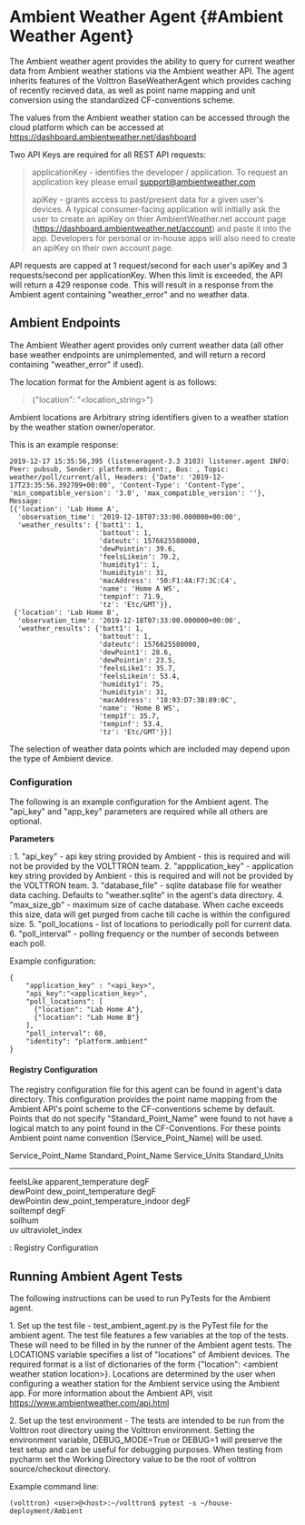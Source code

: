 # Ambient Weather Agent {#Ambient Weather Agent}

The Ambient weather agent provides the ability to query for current
weather data from Ambient weather stations via the Ambient weather API.
The agent inherits features of the Volttron BaseWeatherAgent which
provides caching of recently recieved data, as well as point name
mapping and unit conversion using the standardized CF-conventions
scheme.

The values from the Ambient weather station can be accessed through the
cloud platform which can be accessed at
<https://dashboard.ambientweather.net/dashboard>

Two API Keys are required for all REST API requests:

> applicationKey - identifies the developer / application. To request an
> application key please email <support@ambientweather.com>
>
> apiKey - grants access to past/present data for a given user\'s
> devices. A typical consumer-facing application will initially ask the
> user to create an apiKey on thier AmbientWeather.net account page
> (<https://dashboard.ambientweather.net/account>) and paste it into the
> app. Developers for personal or in-house apps will also need to create
> an apiKey on their own account page.

API requests are capped at 1 request/second for each user\'s apiKey and
3 requests/second per applicationKey. When this limit is exceeded, the
API will return a 429 response code. This will result in a response from
the Ambient agent containing \"weather_error\" and no weather data.

## Ambient Endpoints

The Ambient Weather agent provides only current weather data (all other
base weather endpoints are unimplemented, and will return a record
containing \"weather_error\" if used).

The location format for the Ambient agent is as follows:

> {\"location\": \"\<location_string\>\"}

Ambient locations are Arbitrary string identifiers given to a weather
station by the weather station owner/operator.

This is an example response:

    2019-12-17 15:35:56,395 (listeneragent-3.3 3103) listener.agent INFO: Peer: pubsub, Sender: platform.ambient:, Bus: , Topic: weather/poll/current/all, Headers: {'Date': '2019-12-17T23:35:56.392709+00:00', 'Content-Type': 'Content-Type', 'min_compatible_version': '3.0', 'max_compatible_version': ''}, Message:
    [{'location': 'Lab Home A',
      'observation_time': '2019-12-18T07:33:00.000000+00:00',
      'weather_results': {'batt1': 1,
                          'battout': 1,
                          'dateutc': 1576625580000,
                          'dewPointin': 39.6,
                          'feelsLikein': 70.2,
                          'humidity1': 1,
                          'humidityin': 31,
                          'macAddress': '50:F1:4A:F7:3C:C4',
                          'name': 'Home A WS',
                          'tempinf': 71.9,
                          'tz': 'Etc/GMT'}},
     {'location': 'Lab Home B',
      'observation_time': '2019-12-18T07:33:00.000000+00:00',
      'weather_results': {'batt1': 1,
                          'battout': 1,
                          'dateutc': 1576625580000,
                          'dewPoint1': 28.6,
                          'dewPointin': 23.5,
                          'feelsLike1': 35.7,
                          'feelsLikein': 53.4,
                          'humidity1': 75,
                          'humidityin': 31,
                          'macAddress': '18:93:D7:3B:89:0C',
                          'name': 'Home B WS',
                          'temp1f': 35.7,
                          'tempinf': 53.4,
                          'tz': 'Etc/GMT'}}]

The selection of weather data points which are included may depend upon
the type of Ambient device.

### Configuration

The following is an example configuration for the Ambient agent. The
\"api_key\" and \"app_key\" parameters are required while all others are
optional.

**Parameters**

:   1.  \"api_key\" - api key string provided by Ambient - this is
        required and will not be provided by the VOLTTRON team.
    2.  \"appplication_key\" - application key string provided by
        Ambient - this is required and will not be provided by the
        VOLTTRON team.
    3.  \"database_file\" - sqlite database file for weather data
        caching. Defaults to \"weather.sqlite\" in the agent\'s data
        directory.
    4.  \"max_size_gb\" - maximum size of cache database. When cache
        exceeds this size, data will get purged from cache till cache is
        within the configured size.
    5.  \"poll_locations - list of locations to periodically poll for
        current data.
    6.  \"poll_interval\" - polling frequency or the number of seconds
        between each poll.

Example configuration:

``` {.json}
{
    "application_key" : "<api_key>",
    "api_key":"<application_key>",
    "poll_locations": [
      {"location": "Lab Home A"},
      {"location": "Lab Home B"}
    ],
    "poll_interval": 60,
    "identity": "platform.ambient"
}
```

#### Registry Configuration

The registry configuration file for this agent can be found in agent\'s
data directory. This configuration provides the point name mapping from
the Ambient API\'s point scheme to the CF-conventions scheme by default.
Points that do not specify \"Standard_Point_Name\" were found to not
have a logical match to any point found in the CF-Conventions. For these
points Ambient point name convention (Service_Point_Name) will be used.

  Service_Point_Name   Standard_Point_Name            Service_Units   Standard_Units
  -------------------- ------------------------------ --------------- ----------------
  feelsLike            apparent_temperature           degF            
  dewPoint             dew_point_temperature          degF            
  dewPointin           dew_point_temperature_indoor   degF            
  soiltempf                                           degF            
  soilhum                                                             
  uv                   ultraviolet_index                              

  : Registry Configuration

## Running Ambient Agent Tests

The following instructions can be used to run PyTests for the Ambient
agent.

1\. Set up the test file - test_ambient_agent.py is the PyTest file for
the ambient agent. The test file features a few variables at the top of
the tests. These will need to be filled in by the runner of the Ambient
agent tests. The LOCATIONS variable specifies a list of \"locations\" of
Ambient devices. The required format is a list of dictionaries of the
form {\"location\": \<ambient weather station location\>}. Locations are
determined by the user when configuring a weather station for the
Ambient service using the Ambient app. For more information about the
Ambient API, visit <https://www.ambientweather.com/api.html>

2\. Set up the test environment - The tests are intended to be run from
the Volttron root directory using the Volttron environment. Setting the
environment variable, DEBUG_MODE=True or DEBUG=1 will preserve the test
setup and can be useful for debugging purposes. When testing from
pycharm set the Working Directory value to be the root of volttron
source/checkout directory.

Example command line:

``` {.}
(volttron) <user>@<host>:~/volttron$ pytest -s ~/house-deployment/Ambient
```
